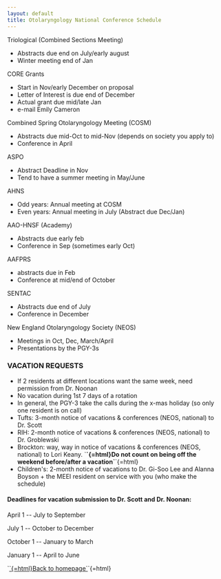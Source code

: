 ```yaml
---
layout: default
title: Otolaryngology National Conference Schedule
---
```

<p>
Triological (Combined Sections Meeting)
</p>
<ul>
<li>
Abstracts due end on July/early august
</li>
<li>
Winter meeting end of Jan
</li>
</ul>
<p>
CORE Grants
</p>
<ul>
<li>
Start in Nov/early December on proposal
</li>
<li>
Letter of Interest is due end of December
</li>
<li>
Actual grant due mid/late Jan
</li>
<li>
e-mail Emily Cameron
</li>
</ul>
<p>
Combined Spring Otolaryngology Meeting (COSM)
</p>
<ul>
<li>
Abstracts due mid-Oct to mid-Nov (depends on society you apply to)
</li>
<li>
Conference in April
</li>
</ul>
<p>
ASPO
</p>
<ul>
<li>
Abstract Deadline in Nov
</li>
<li>
Tend to have a summer meeting in May/June
</li>
</ul>
<p>
AHNS
</p>
<ul>
<li>
Odd years: Annual meeting at COSM
</li>
<li>
Even years: Annual meeting in July (Abstract due Dec/Jan)
</li>
</ul>
<p>
AAO-HNSF (Academy)
</p>
<ul>
<li>
Abstracts due early feb
</li>
<li>
Conference in Sep (sometimes early Oct)
</li>
</ul>
<p>
AAFPRS
</p>
<ul>
<li>
abstracts due in Feb
</li>
<li>
Conference at mid/end of October
</li>
</ul>
<p>
SENTAC
</p>
<ul>
<li>
Abstracts due end of July
</li>
<li>
Conference in December
</li>
</ul>
<p>
New England Otolaryngology Society (NEOS)
</p>
<ul>
<li>
Meetings in Oct, Dec, March/April
</li>
<li>
Presentations by the PGY-3s
</li>
</ul>
<h3>
VACATION REQUESTS
</h3>
<ul>
<li>
If 2 residents at different locations want the same week, need permission from Dr. Noonan
</li>
<li>
No vacation during 1st 7 days of a rotation
</li>
<li>
In general, the PGY-3 take the calls during the x-mas holiday (so only one resident is on call)
</li>
<li>
Tufts: 3-month notice of vacations & conferences (NEOS, national) to Dr. Scott
</li>
<li>
RIH: 2-month notice of vacations & conferences (NEOS, national) to Dr. Groblewski
</li>
<li>
Brockton: way, way in notice of vacations & conferences (NEOS, national) to Lori Keany. `<strong>`{=html}Do not count on being off the weekend before/after a vacation`</strong>`{=html}
</li>
<li>
Children's: 2-month notice of vacations to Dr. Gi-Soo Lee and Alanna Boyson + the MEEI resident on service with you (who make the schedule)
</li>
</ul>
<h4>
Deadlines for vacation submission to Dr. Scott and Dr. Noonan:
</h4>
<p>
April 1 -- July to September
</p>
<p>
July 1 -- October to December
</p>
<p>
October 1 -- January to March
</p>
<p>
January 1 -- April to June
</p>
<p>
`<a href="index.html">`{=html}Back to homepage`</a>`{=html}
</p>
